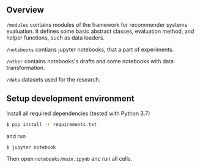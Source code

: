 ## Overview

`/modules` contains modules of the framework for recommender systems evaluation. It defines some basic abstract classes, evaluation method, and helper functions, such as data loaders.

`/notebooks` contians jupyter notebooks, that a part of experiments.

`/other` contains notebooks's drafts and some notebooks with data transformation.

`/data` datasets used for the research.

## Setup development environment 

Install all required dependencies (tested with Python 3.7)

```bash
$ pip install -r requirements.txt
```

and run

```
$ jupyter notebook
```

Then open `notebooks/main.ipynb` anc run all cells.
